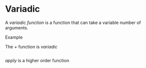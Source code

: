 # Variadic

A *variadic function* is a function that can take a variable number of arguments. 

Example

The *+* function is *variadic* 

```clojure

```

*apply* is a higher order function 

